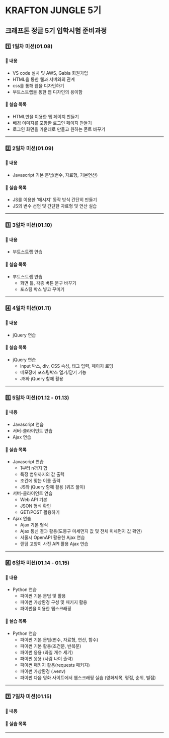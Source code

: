 # KRAFTON JUNGLE 5기
## 크래프톤 정글 5기 입학시험 준비과정

### 1️⃣ 1일차 미션(01.08)
#### 📌 내용
 - VS code 설치 및 AWS, Gabia 회원가입
 - HTML을 통한 웹과 서버와의 관계
 - css를 통해 웹을 디자인하기
 - 부트스트랩을 통한 웹 디자인의 용이함

#### 🎯 실습 목록
 - HTML만을 이용한 웹 페이지 만들기
 - 배경 이미지를 포함한 로그인 페이지 만들기
 - 로그인 화면을 가운데로 만들고 원하는 폰트 바꾸기
---------------
 
### 2️⃣ 2일차 미션(01.09)
#### 📌 내용
 - Javascript 기본 문법(변수, 자료형, 기본연산)

#### 🎯 실습 목록
 - JS를 이용한 '메시지' 동작 방식 간단히 만들기
 - JS의 변수 선언 및 간단한 자료형 및 연산 실습
---------------

### 3️⃣ 3일차 미션(01.10)
#### 📌 내용
 - 부트스트랩 연습

#### 🎯 실습 목록
  - 부트스트랩 연습
    - 화면 틀, 각종 버튼 문구 바꾸기
    - 포스팅 박스 넣고 꾸미기
---------------

### 4️⃣ 4일차 미션(01.11)
#### 📌 내용
 - jQuery 연습


#### 🎯 실습 목록
 - jQuery 연습
    - input 박스, div, CSS 속성, 태그 입력, 페이지 로딩
    - 메모장에 포스팅박스 열기/닫기 기능
    - JS와 jQuery 함께 활용
---------------

### 5️⃣ 5일차 미션(01.12 - 01.13)
#### 📌 내용
 - Javascript 연습
 - 서버-클라이언트 연습
 - Ajax 연습

#### 🎯 실습 목록
 - Javascript 연습
    - 1부터 n까지 합
    - 특정 범위까지의 값 출력
    - 조건에 맞는 이름 출력
    - JS와 jQuery 함께 활용 (퀴즈 풀이)
 - 서버-클라이언트 연습
    - Web API 기본
    - JSON 형식 확인
    - GET/POST 활용하기
 - Ajax 연습
    - Ajax 기본 형식
    - Ajax 통신 결과 활용(도봉구 미세먼지 값 및 전체 미세먼지 값 확인)
    - 서울시 OpenAPI 활용한 Ajax 연습
    - 랜덤 고양이 사진 API 활용 Ajax 연습
---------------

### 6️⃣ 6일차 미션(01.14 - 01.15)
#### 📌 내용
- Python 연습
   - 파이썬 기본 문법 및 활용
   - 파이썬 가상환경 구성 및 패키지 활용
   - 파이썬을 이용한 웹스크래핑

#### 🎯 실습 목록
- Python 연습
   - 파이썬 기본 문법(변수, 자료형, 연산, 함수)
   - 파이썬 기본 활용(조건문, 반복문)
   - 파이썬 응용 (과일 개수 세기)
   - 파이썬 응용 (사람 나이 출력)
   - 파이썬 패키지 활용(requests 패키지)
   - 파이썬 가상환경 (.venv)
   - 파이썬 다음 영화 사이트에서 웹스크래핑 실습 (영화제목, 평점, 순위, 별점)
---------------

### 7️⃣ 7일차 미션(01.15)
#### 📌 내용


#### 🎯 실습 목록
---------------